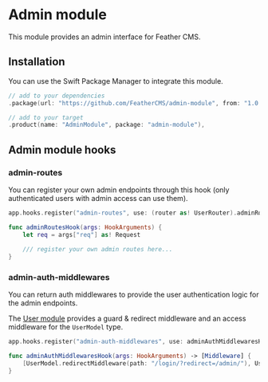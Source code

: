 # Admin module

This module provides an admin interface for Feather CMS.

## Installation

You can use the Swift Package Manager to integrate this module.

```swift
// add to your dependencies 
.package(url: "https://github.com/FeatherCMS/admin-module", from: "1.0.0-beta"),

// add to your target
.product(name: "AdminModule", package: "admin-module"),
```

## Admin module hooks

### admin-routes

You can register your own admin endpoints through this hook (only authenticated users with admin access can use them). 

```swift
app.hooks.register("admin-routes", use: (router as! UserRouter).adminRoutesHook)

func adminRoutesHook(args: HookArguments) {
    let req = args["req"] as! Request
    
    /// register your own admin routes here...
}
```

### admin-auth-middlewares

You can return auth middlewares to provide the user authentication logic for the admin endpoints. 

The [User module](https://github.com/FeatherCMS/user-module) provides a guard & redirect middleware and an access middleware for the `UserModel` type. 


```swift
app.hooks.register("admin-auth-middlewares", use: adminAuthMiddlewaresHook)

func adminAuthMiddlewaresHook(args: HookArguments) -> [Middleware] {
    [UserModel.redirectMiddleware(path: "/login/?redirect=/admin/"), UserAccessMiddleware(name: "admin.module.access")]
}
```
